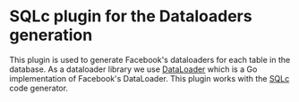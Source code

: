# SQLc plugin for the Dataloaders generation

This plugin is used to generate Facebook's dataloaders for each table in the database.
As a dataloader library we use [DataLoader](https://github.com/graph-gophers/dataloader) which is a Go implementation of Facebook's DataLoader.
This plugin works with the [SQLc](https://sqlc.dev/) code generator.